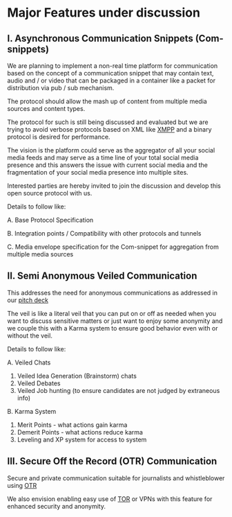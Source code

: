 # Major Features under discussion

## I. Asynchronous Communication Snippets (Com-snippets)

We are planning to implement a non-real time platform for communication based on the concept of a communication snippet that may contain text, audio and / or video that can be packaged in a container like a packet for distribution via pub / sub mechanism. 

The protocol should allow the mash up of content from multiple media sources and content types.

The protocol for such is still being discussed and evaluated but we are trying to avoid verbose protocols based on XML like [XMPP](https://xmpp.org/) and a binary protocol is desired for performance.

The vision is the platform could serve as the aggregator of all your social media feeds and may serve as a time line of your total social media presence and this answers the issue with current social media and the fragmentation of your social media presence into multiple sites.  

Interested parties are hereby invited to join the discussion and develop this open source protocol with us.


Details to follow like:

A. Base Protocol Specification

B. Integration points / Compatibility with other protocols and tunnels

C. Media envelope specification for the Com-snippet for aggregation from multiple media sources


## II. Semi Anonymous Veiled Communication

This addresses the need for anonymous communications as addressed in  our [pitch deck](https://github.com/TetraPlex-org/basics/blob/main/Documentation/TetraPlex%20deck%200.51%20-%20dark%20mode.pptx)

The veil is like a literal veil that you can put on or off as needed when you want to discuss sensitive matters or just want to enjoy some anonymity and we couple this with a Karma system to ensure good behavior even with or without the veil.

Details to follow like:

A. Veiled Chats

1. Veiled Idea Generation (Brainstorm) chats
2. Veiled Debates
3. Veiled Job hunting (to ensure candidates are not judged by extraneous info)

B. Karma System

1. Merit Points - what actions gain karma
2. Demerit Points - what actions reduce karma
3. Leveling and XP system for access to system


## III.  Secure Off the Record (OTR) Communication

Secure and private communication suitable for journalists and whistleblower using [OTR](https://en.wikipedia.org/wiki/Off-the-Record_Messaging)

We also envision enabling easy use of [TOR](https://www.torproject.org/) or VPNs with this feature for enhanced security and anonymity.




